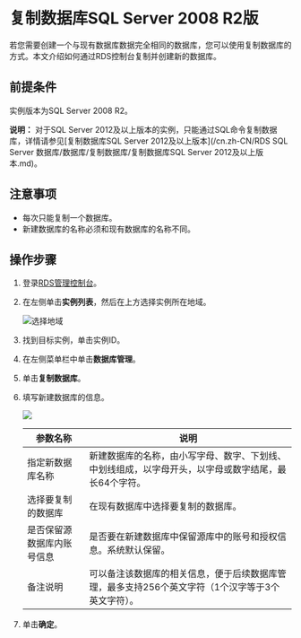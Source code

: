 # 复制数据库SQL Server 2008 R2版

若您需要创建一个与现有数据库数据完全相同的数据库，您可以使用复制数据库的方式。本文介绍如何通过RDS控制台复制并创建新的数据库。

## 前提条件

实例版本为SQL Server 2008 R2。

**说明：** 对于SQL Server 2012及以上版本的实例，只能通过SQL命令复制数据库，详情请参见[复制数据库SQL Server 2012及以上版本](/cn.zh-CN/RDS SQL Server 数据库/数据库/复制数据库/复制数据库SQL Server 2012及以上版本.md)。

## 注意事项

-   每次只能复制一个数据库。
-   新建数据库的名称必须和现有数据库的名称不同。

## 操作步骤

1.  登录[RDS管理控制台](https://rdsnew.console.aliyun.com/console/index#/rdsList/)。
2.  在左侧单击**实例列表**，然后在上方选择实例所在地域。

    ![选择地域](https://static-aliyun-doc.oss-accelerate.aliyuncs.com/assets/img/zh-CN/3074469951/p36543.png)

3.  找到目标实例，单击实例ID。
4.  在左侧菜单栏中单击**数据库管理**。
5.  单击**复制数据库**。
6.  填写新建数据库的信息。

    ![](https://static-aliyun-doc.oss-accelerate.aliyuncs.com/assets/img/zh-CN/3803729951/p3112.png)

    |参数名称|说明|
    |----|--|
    |指定新数据库名称|新建数据库的名称，由小写字母、数字、下划线、中划线组成，以字母开头，以字母或数字结尾，最长64个字符。|
    |选择要复制的数据库|在现有数据库中选择要复制的数据库。|
    |是否保留源数据库内账号信息|是否要在新建数据库中保留源库中的账号和授权信息。系统默认保留。|
    |备注说明|可以备注该数据库的相关信息，便于后续数据库管理，最多支持256个英文字符（1个汉字等于3个英文字符）。|

7.  单击**确定**。

